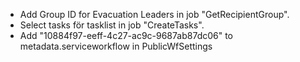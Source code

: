 * Add Group ID for Evacuation Leaders in job "GetRecipientGroup".
* Select tasks för tasklist in job "CreateTasks".
* Add "10884f97-eeff-4c27-ac9c-9687ab87dc06" to metadata.serviceworkflow in PublicWfSettings
